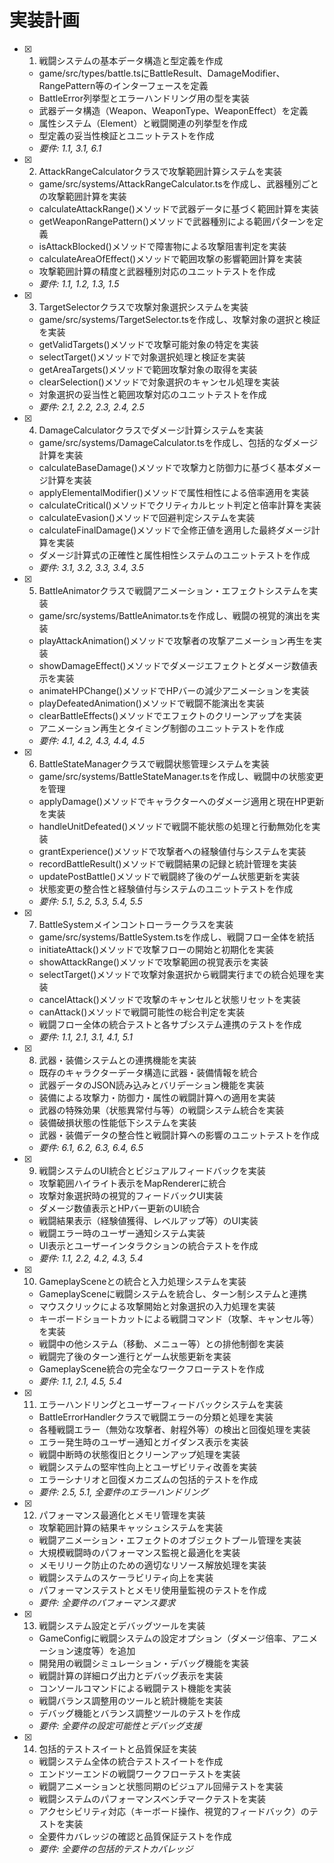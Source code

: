 # 実装計画

- [x] 1. 戦闘システムの基本データ構造と型定義を作成
  - game/src/types/battle.tsにBattleResult、DamageModifier、RangePattern等のインターフェースを定義
  - BattleError列挙型とエラーハンドリング用の型を実装
  - 武器データ構造（Weapon、WeaponType、WeaponEffect）を定義
  - 属性システム（Element）と戦闘関連の列挙型を作成
  - 型定義の妥当性検証とユニットテストを作成
  - _要件: 1.1, 3.1, 6.1_

- [x] 2. AttackRangeCalculatorクラスで攻撃範囲計算システムを実装
  - game/src/systems/AttackRangeCalculator.tsを作成し、武器種別ごとの攻撃範囲計算を実装
  - calculateAttackRange()メソッドで武器データに基づく範囲計算を実装
  - getWeaponRangePattern()メソッドで武器種別による範囲パターンを定義
  - isAttackBlocked()メソッドで障害物による攻撃阻害判定を実装
  - calculateAreaOfEffect()メソッドで範囲攻撃の影響範囲計算を実装
  - 攻撃範囲計算の精度と武器種別対応のユニットテストを作成
  - _要件: 1.1, 1.2, 1.3, 1.5_

- [x] 3. TargetSelectorクラスで攻撃対象選択システムを実装
  - game/src/systems/TargetSelector.tsを作成し、攻撃対象の選択と検証を実装
  - getValidTargets()メソッドで攻撃可能対象の特定を実装
  - selectTarget()メソッドで対象選択処理と検証を実装
  - getAreaTargets()メソッドで範囲攻撃対象の取得を実装
  - clearSelection()メソッドで対象選択のキャンセル処理を実装
  - 対象選択の妥当性と範囲攻撃対応のユニットテストを作成
  - _要件: 2.1, 2.2, 2.3, 2.4, 2.5_

- [x] 4. DamageCalculatorクラスでダメージ計算システムを実装
  - game/src/systems/DamageCalculator.tsを作成し、包括的なダメージ計算を実装
  - calculateBaseDamage()メソッドで攻撃力と防御力に基づく基本ダメージ計算を実装
  - applyElementalModifier()メソッドで属性相性による倍率適用を実装
  - calculateCritical()メソッドでクリティカルヒット判定と倍率計算を実装
  - calculateEvasion()メソッドで回避判定システムを実装
  - calculateFinalDamage()メソッドで全修正値を適用した最終ダメージ計算を実装
  - ダメージ計算式の正確性と属性相性システムのユニットテストを作成
  - _要件: 3.1, 3.2, 3.3, 3.4, 3.5_

- [x] 5. BattleAnimatorクラスで戦闘アニメーション・エフェクトシステムを実装
  - game/src/systems/BattleAnimator.tsを作成し、戦闘の視覚的演出を実装
  - playAttackAnimation()メソッドで攻撃者の攻撃アニメーション再生を実装
  - showDamageEffect()メソッドでダメージエフェクトとダメージ数値表示を実装
  - animateHPChange()メソッドでHPバーの減少アニメーションを実装
  - playDefeatedAnimation()メソッドで戦闘不能演出を実装
  - clearBattleEffects()メソッドでエフェクトのクリーンアップを実装
  - アニメーション再生とタイミング制御のユニットテストを作成
  - _要件: 4.1, 4.2, 4.3, 4.4, 4.5_

- [x] 6. BattleStateManagerクラスで戦闘状態管理システムを実装
  - game/src/systems/BattleStateManager.tsを作成し、戦闘中の状態変更を管理
  - applyDamage()メソッドでキャラクターへのダメージ適用と現在HP更新を実装
  - handleUnitDefeated()メソッドで戦闘不能状態の処理と行動無効化を実装
  - grantExperience()メソッドで攻撃者への経験値付与システムを実装
  - recordBattleResult()メソッドで戦闘結果の記録と統計管理を実装
  - updatePostBattle()メソッドで戦闘終了後のゲーム状態更新を実装
  - 状態変更の整合性と経験値付与システムのユニットテストを作成
  - _要件: 5.1, 5.2, 5.3, 5.4, 5.5_

- [x] 7. BattleSystemメインコントローラークラスを実装
  - game/src/systems/BattleSystem.tsを作成し、戦闘フロー全体を統括
  - initiateAttack()メソッドで攻撃フローの開始と初期化を実装
  - showAttackRange()メソッドで攻撃範囲の視覚表示を実装
  - selectTarget()メソッドで攻撃対象選択から戦闘実行までの統合処理を実装
  - cancelAttack()メソッドで攻撃のキャンセルと状態リセットを実装
  - canAttack()メソッドで戦闘可能性の総合判定を実装
  - 戦闘フロー全体の統合テストと各サブシステム連携のテストを作成
  - _要件: 1.1, 2.1, 3.1, 4.1, 5.1_

- [x] 8. 武器・装備システムとの連携機能を実装
  - 既存のキャラクターデータ構造に武器・装備情報を統合
  - 武器データのJSON読み込みとバリデーション機能を実装
  - 装備による攻撃力・防御力・属性の戦闘計算への適用を実装
  - 武器の特殊効果（状態異常付与等）の戦闘システム統合を実装
  - 装備破損状態の性能低下システムを実装
  - 武器・装備データの整合性と戦闘計算への影響のユニットテストを作成
  - _要件: 6.1, 6.2, 6.3, 6.4, 6.5_

- [x] 9. 戦闘システムのUI統合とビジュアルフィードバックを実装
  - 攻撃範囲ハイライト表示をMapRendererに統合
  - 攻撃対象選択時の視覚的フィードバックUI実装
  - ダメージ数値表示とHPバー更新のUI統合
  - 戦闘結果表示（経験値獲得、レベルアップ等）のUI実装
  - 戦闘エラー時のユーザー通知システム実装
  - UI表示とユーザーインタラクションの統合テストを作成
  - _要件: 1.1, 2.2, 4.2, 4.3, 5.4_

- [x] 10. GameplaySceneとの統合と入力処理システムを実装
  - GameplaySceneに戦闘システムを統合し、ターン制システムと連携
  - マウスクリックによる攻撃開始と対象選択の入力処理を実装
  - キーボードショートカットによる戦闘コマンド（攻撃、キャンセル等）を実装
  - 戦闘中の他システム（移動、メニュー等）との排他制御を実装
  - 戦闘完了後のターン進行とゲーム状態更新を実装
  - GameplayScene統合の完全なワークフローテストを作成
  - _要件: 1.1, 2.1, 4.5, 5.4_

- [x] 11. エラーハンドリングとユーザーフィードバックシステムを実装
  - BattleErrorHandlerクラスで戦闘エラーの分類と処理を実装
  - 各種戦闘エラー（無効な攻撃者、射程外等）の検出と回復処理を実装
  - エラー発生時のユーザー通知とガイダンス表示を実装
  - 戦闘中断時の状態復旧とクリーンアップ処理を実装
  - 戦闘システムの堅牢性向上とユーザビリティ改善を実装
  - エラーシナリオと回復メカニズムの包括的テストを作成
  - _要件: 2.5, 5.1, 全要件のエラーハンドリング_

- [x] 12. パフォーマンス最適化とメモリ管理を実装
  - 攻撃範囲計算の結果キャッシュシステムを実装
  - 戦闘アニメーション・エフェクトのオブジェクトプール管理を実装
  - 大規模戦闘時のパフォーマンス監視と最適化を実装
  - メモリリーク防止のための適切なリソース解放処理を実装
  - 戦闘システムのスケーラビリティ向上を実装
  - パフォーマンステストとメモリ使用量監視のテストを作成
  - _要件: 全要件のパフォーマンス要求_

- [x] 13. 戦闘システム設定とデバッグツールを実装
  - GameConfigに戦闘システムの設定オプション（ダメージ倍率、アニメーション速度等）を追加
  - 開発用の戦闘シミュレーション・デバッグ機能を実装
  - 戦闘計算の詳細ログ出力とデバッグ表示を実装
  - コンソールコマンドによる戦闘テスト機能を実装
  - 戦闘バランス調整用のツールと統計機能を実装
  - デバッグ機能とバランス調整ツールのテストを作成
  - _要件: 全要件の設定可能性とデバッグ支援_

- [x] 14. 包括的テストスイートと品質保証を実装
  - 戦闘システム全体の統合テストスイートを作成
  - エンドツーエンドの戦闘ワークフローテストを実装
  - 戦闘アニメーションと状態同期のビジュアル回帰テストを実装
  - 戦闘システムのパフォーマンスベンチマークテストを実装
  - アクセシビリティ対応（キーボード操作、視覚的フィードバック）のテストを実装
  - 全要件カバレッジの確認と品質保証テストを作成
  - _要件: 全要件の包括的テストカバレッジ_

